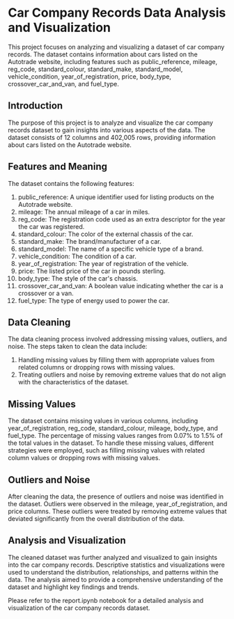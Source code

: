 # Car Company Records Data Analysis and Visualization
This project focuses on analyzing and visualizing a dataset of car company records. The dataset contains information about cars listed on the Autotrade website, including features such as public_reference, mileage, reg_code, standard_colour, standard_make, standard_model, vehicle_condition, year_of_registration, price, body_type, crossover_car_and_van, and fuel_type.

## Introduction
The purpose of this project is to analyze and visualize the car company records dataset to gain insights into various aspects of the data. The dataset consists of 12 columns and 402,005 rows, providing information about cars listed on the Autotrade website.

## Features and Meaning
The dataset contains the following features:

1. public_reference: A unique identifier used for listing products on the Autotrade website.
2. mileage: The annual mileage of a car in miles.
3. reg_code: The registration code used as an extra descriptor for the year the car was registered.
4. standard_colour: The color of the external chassis of the car.
5. standard_make: The brand/manufacturer of a car.
6. standard_model: The name of a specific vehicle type of a brand.
7. vehicle_condition: The condition of a car.
8. year_of_registration: The year of registration of the vehicle.
9. price: The listed price of the car in pounds sterling.
10. body_type: The style of the car's chassis.
11. crossover_car_and_van: A boolean value indicating whether the car is a crossover or a van.
12. fuel_type: The type of energy used to power the car.

## Data Cleaning
The data cleaning process involved addressing missing values, outliers, and noise. The steps taken to clean the data include:

1. Handling missing values by filling them with appropriate values from related columns or dropping rows with missing values.
2. Treating outliers and noise by removing extreme values that do not align with the characteristics of the dataset.

## Missing Values
The dataset contains missing values in various columns, including year_of_registration, reg_code, standard_colour, mileage, body_type, and fuel_type. The percentage of missing values ranges from 0.07% to 1.5% of the total values in the dataset. To handle these missing values, different strategies were employed, such as filling missing values with related column values or dropping rows with missing values.

## Outliers and Noise
After cleaning the data, the presence of outliers and noise was identified in the dataset. Outliers were observed in the mileage, year_of_registration, and price columns. These outliers were treated by removing extreme values that deviated significantly from the overall distribution of the data.

## Analysis and Visualization
The cleaned dataset was further analyzed and visualized to gain insights into the car company records. Descriptive statistics and visualizations were used to understand the distribution, relationships, and patterns within the data. The analysis aimed to provide a comprehensive understanding of the dataset and highlight key findings and trends.

Please refer to the report.ipynb notebook for a detailed analysis and visualization of the car company records dataset.
